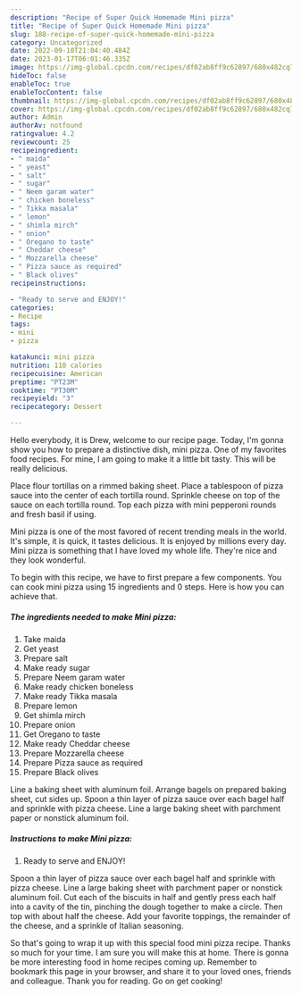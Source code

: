 ```yaml
---
description: "Recipe of Super Quick Homemade Mini pizza"
title: "Recipe of Super Quick Homemade Mini pizza"
slug: 188-recipe-of-super-quick-homemade-mini-pizza
category: Uncategorized
date: 2022-09-10T21:04:40.484Z
date: 2023-01-17T06:01:46.335Z
image: https://img-global.cpcdn.com/recipes/df02ab8ff9c62897/680x482cq70/mini-pizza-recipe-main-photo.jpg
hideToc: false
enableToc: true
enableTocContent: false
thumbnail: https://img-global.cpcdn.com/recipes/df02ab8ff9c62897/680x482cq70/mini-pizza-recipe-main-photo.jpg
cover: https://img-global.cpcdn.com/recipes/df02ab8ff9c62897/680x482cq70/mini-pizza-recipe-main-photo.jpg
author: Admin
authorAv: notfound
ratingvalue: 4.2
reviewcount: 25
recipeingredient:
- " maida"
- " yeast"
- " salt"
- " sugar"
- " Neem garam water"
- " chicken boneless"
- " Tikka masala"
- " lemon"
- " shimla mirch"
- " onion"
- " Oregano to taste"
- " Cheddar cheese"
- " Mozzarella cheese"
- " Pizza sauce as required"
- " Black olives"
recipeinstructions:

- "Ready to serve and ENJOY!"
categories:
- Recipe
tags:
- mini
- pizza

katakunci: mini pizza 
nutrition: 110 calories
recipecuisine: American
preptime: "PT23M"
cooktime: "PT30M"
recipeyield: "3"
recipecategory: Dessert

---
```



Hello everybody, it is Drew, welcome to our recipe page. Today, I'm gonna show you how to prepare a distinctive dish, mini pizza. One of my favorites food recipes. For mine, I am going to make it a little bit tasty. This will be really delicious.

Place flour tortillas on a rimmed baking sheet. Place a tablespoon of pizza sauce into the center of each tortilla round. Sprinkle cheese on top of the sauce on each tortilla round. Top each pizza with mini pepperoni rounds and fresh basil if using.

Mini pizza is one of the most favored of recent trending meals in the world. It's simple, it is quick, it tastes delicious. It is enjoyed by millions every day. Mini pizza is something that I have loved my whole life. They're nice and they look wonderful.


To begin with this recipe, we have to first prepare a few components. You can cook mini pizza using 15 ingredients and 0 steps. Here is how you can achieve that.

<!--inarticleads1-->

##### The ingredients needed to make Mini pizza:

1. Take  maida
1. Get  yeast
1. Prepare  salt
1. Make ready  sugar
1. Prepare  Neem garam water
1. Make ready  chicken boneless
1. Make ready  Tikka masala
1. Prepare  lemon
1. Get  shimla mirch
1. Prepare  onion
1. Get  Oregano to taste
1. Make ready  Cheddar cheese
1. Prepare  Mozzarella cheese
1. Prepare  Pizza sauce as required
1. Prepare  Black olives


Line a baking sheet with aluminum foil. Arrange bagels on prepared baking sheet, cut sides up. Spoon a thin layer of pizza sauce over each bagel half and sprinkle with pizza cheese. Line a large baking sheet with parchment paper or nonstick aluminum foil. 

<!--inarticleads2-->

##### Instructions to make Mini pizza:


1. Ready to serve and ENJOY!

Spoon a thin layer of pizza sauce over each bagel half and sprinkle with pizza cheese. Line a large baking sheet with parchment paper or nonstick aluminum foil. Cut each of the biscuits in half and gently press each half into a cavity of the tin, pinching the dough together to make a circle. Then top with about half the cheese. Add your favorite toppings, the remainder of the cheese, and a sprinkle of Italian seasoning. 

So that's going to wrap it up with this special food mini pizza recipe. Thanks so much for your time. I am sure you will make this at home. There is gonna be more interesting food in home recipes coming up. Remember to bookmark this page in your browser, and share it to your loved ones, friends and colleague. Thank you for reading. Go on get cooking!
